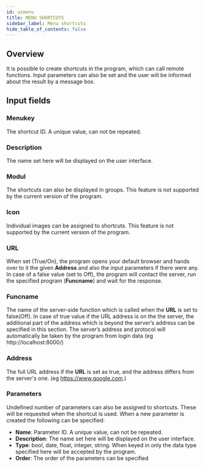 ```yaml
---
id: uimenu
title: MENU SHORTCUTS
sidebar_label: Menu shortcuts
hide_table_of_contents: false
---
```


## Overview

It is possible to create shortcuts in the program, which can call remote functions. Input parameters can also be set and the user will be informed about the result by a message box.

## Input fields

### Menukey
The shortcut ID. A unique value, can not be repeated.

### Description
The name set here will be displayed on the user interface.

### Modul
The shortcuts can also be displayed in groups. This feature is not supported by the current version of the program.

### Icon
Individual images can be assigned to shortcuts. This feature is not supported by the current version of the program.

### URL
When set (True/On), the program opens your default browser and hands over to it the given **Address** and also the input parameters if there were any. In case of a false value (set to Off), the program will contact the server, run the specified program (**Funcname**) and wait for the response.

### Funcname
The name of the server-side function which is called when the **URL** is set to false(Off). In case of true value if the URL address is on the the server, the additional part of the address which is beyond the server’s address can be specified in this section. The server’s address and protocol will automatically be taken by 
the program from login data (eg http://localhost:8000/)

### Address
The full URL address if the **URL** is set as true, and the address differs from the server's one. (eg https://www.google.com.)

### Parameters
Undefined number of parameters can also be assigned to shortcuts. These will be requested when the shortcut is used. When a new parameter is created the following can be specified:
- **Name**: Parameter ID. A unique value, can not be repeated.
- **Description**: The name set here will be displayed on the user interface.
- **Type**: bool, date, float, integer, string. When keyed in only the data type specified here will be accepted by the program.
- **Order**: The order of the parameters can be specified
